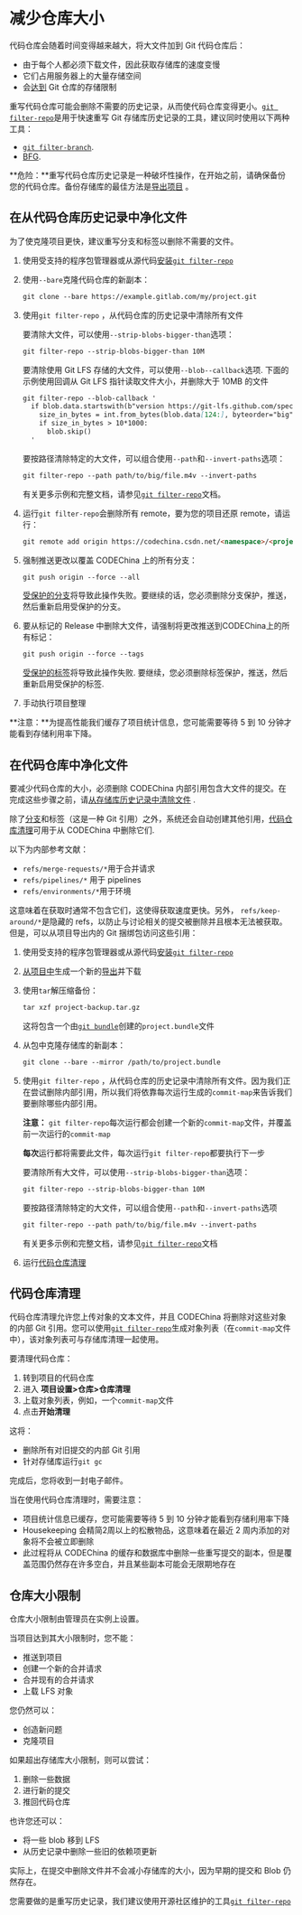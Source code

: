 # 减少仓库大小[](#reduce-repo-size "Permalink")

代码仓库会随着时间变得越来越大，将大文件加到 Git 代码仓库后：

*   由于每个人都必须下载文件，因此获取存储库的速度变慢
*   它们占用服务器上的大量存储空间
*   会[达到](#storage-limits) Git 仓库的存储限制

重写代码仓库可能会删除不需要的历史记录，从而使代码仓库变得更小。[`git filter-repo`](https://github.com/newren/git-filter-repo)是用于快速重写 Git 存储库历史记录的工具，建议同时使用以下两种工具：

*   [`git filter-branch`](https://git-scm.com/docs/git-filter-branch).
*   [BFG](https://rtyley.github.io/bfg-repo-cleaner/).

**危险：**重写代码仓库历史记录是一种破坏性操作，在开始之前，请确保备份您的代码仓库。备份存储库的最佳方法是[导出项目](/docs/user/project/import.md#exporting-a-project-and-its-data) 。

## 在从代码仓库历史记录中净化文件[](#purge-files-from-repository-history "Permalink")

为了使克隆项目更快，建议重写分支和标签以删除不需要的文件。

1.  使用受支持的程序包管理器或从源代码[安装`git filter-repo`](https://github.com/newren/git-filter-repo/blob/main/INSTALL.md)

2.  使用`--bare`克隆代码仓库的新副本：

    ```markdown
    git clone --bare https://example.gitlab.com/my/project.git 
    ```

3.  使用`git filter-repo` ，从代码仓库的历史记录中清除所有文件

    要清除大文件，可以使用`--strip-blobs-bigger-than`选项：

    ```markdown
    git filter-repo --strip-blobs-bigger-than 10M 
    ```
    要清除使用 Git LFS 存储的大文件，可以使用`--blob--callback`选项. 下面的示例使用回调从 Git LFS 指针读取文件大小，并删除大于 10MB 的文件

    ```markdown
    git filter-repo --blob-callback '
      if blob.data.startswith(b"version https://git-lfs.github.com/spec/v1"):
        size_in_bytes = int.from_bytes(blob.data[124:], byteorder="big")
        if size_in_bytes > 10*1000:
          blob.skip()
      ' 
    ```

    要按路径清除特定的大文件，可以组合使用`--path`和`--invert-paths`选项：

    ```markdown
    git filter-repo --path path/to/big/file.m4v --invert-paths 
    ```

    有关更多示例和完整文档，请参见[`git filter-repo`](https://htmlpreview.github.io/?https://github.com/newren/git-filter-repo/blob/docs/html/git-filter-repo.html#EXAMPLES)文档。

4.  运行`git filter-repo`会删除所有 remote，要为您的项目还原 remote，请运行：

    ```markdown
    git remote add origin https://codechina.csdn.net/<namespace>/<project_name>.git 
    ```

5.  强制推送更改以覆盖 CODEChina 上的所有分支：

    ```markdown
    git push origin --force --all 
    ```

    [受保护的分支](/docs/user/project/protected-branch.md)将导致此操作失败。要继续的话，您必须删除分支保护，推送，然后重新启用受保护的分支。

6.  要从标记的 Release 中删除大文件，请强制将更改推送到CODEChina上的所有标记：

    ```markdown
    git push origin --force --tags 
    ```

    [受保护的标签](../protected_tags.html)将导致此操作失败. 要继续，您必须删除标签保护，推送，然后重新启用受保护的标签.

7.  手动执行项目整理

**注意：**为提高性能我们缓存了项目统计信息，您可能需要等待 5 到 10 分钟才能看到存储利用率下降。

## 在代码仓库中净化文件[](#purge-files-from-repo-storage "Permalink")

要减少代码仓库的大小，必须删除 CODEChina 内部引用包含大文件的提交。在完成这些步骤之前，请[从存储库历史记录中清除文件](#purge-files-from-repository-history) .

除了[分支](/docs/user/project/repo/branches.md)和标签（这是一种 Git 引用）之外，系统还会自动创建其他引用，[代码仓库清理](#repository-cleanup)可用于从 CODEChina 中删除它们.

以下为内部参考文献：

*   `refs/merge-requests/*`用于合并请求
*   `refs/pipelines/*` 用于 pipelines
*   `refs/environments/*`用于环境

这意味着在获取时通常不包含它们，这使得获取速度更快。另外， `refs/keep-around/*`是隐藏的 refs，以防止与讨论相关的提交被删除并且根本无法被获取。但是，可以从项目导出内的 Git 捆绑包访问这些引用：

1.  使用受支持的程序包管理器或从源代码[安装`git filter-repo`](https://github.com/newren/git-filter-repo/blob/main/INSTALL.md) 

2.  [从项目中](../settings/import_export.html#exporting-a-project-and-its-data)生成一个新的[导出](../settings/import_export.html#exporting-a-project-and-its-data)并下载

3.  使用`tar`解压缩备份：

    ```markdown
    tar xzf project-backup.tar.gz 
    ```

    这将包含一个由[`git bundle`](https://git-scm.com/docs/git-bundle)创建的`project.bundle`文件

4.  从包中克隆存储库的新副本：

    ```markdown
    git clone --bare --mirror /path/to/project.bundle 
    ```

5.  使用`git filter-repo` ，从代码仓库的历史记录中清除所有文件。因为我们正在尝试删除内部引用，所以我们将依靠每次运行生成的`commit-map`来告诉我们要删除哪些内部引用。

    **注意：** `git filter-repo`每次运行都会创建一个新的`commit-map`文件，并覆盖前一次运行的`commit-map`
    
    **每次**运行都将需要此文件，每次运行`git filter-repo`都要执行下一步

    要清除所有大文件，可以使用`--strip-blobs-bigger-than`选项：

    ```markdown
    git filter-repo --strip-blobs-bigger-than 10M 
    ```

    要按路径清除特定的大文件，可以组合使用`--path`和`--invert-paths`选项

    ```markdown
    git filter-repo --path path/to/big/file.m4v --invert-paths 
    ```

    有关更多示例和完整文档，请参见[`git filter-repo`](https://htmlpreview.github.io/?https://github.com/newren/git-filter-repo/blob/docs/html/git-filter-repo.html#EXAMPLES)文档

6.  运行[代码仓库清理](#repository-cleanup) 

## 代码仓库清理[](#repository-cleanup "Permalink")

代码仓库清理允许您上传对象的文本文件，并且 CODEChina 将删除对这些对象的内部 Git 引用。您可以使用[`git filter-repo`](https://github.com/newren/git-filter-repo)生成对象列表（在`commit-map`文件中），该对象列表可与存储库清理一起使用。

要清理代码仓库：

1.  转到项目的代码仓库
2.  进入 **项目设置>仓库>仓库清理** 
3.  上载对象列表，例如，一个`commit-map`文件
4.  点击**开始清理**

这将：

*   删除所有对旧提交的内部 Git 引用
*   针对存储库运行`git gc` 

完成后，您将收到一封电子邮件。

当在使用代码仓库清理时，需要注意：

*   项目统计信息已缓存，您可能需要等待 5 到 10 分钟才能看到存储利用率下降
*   Housekeeping 会精简2周以上的松散物品，这意味着在最近 2 周内添加的对象将不会被立即删除
*   此过程将从 CODEChina 的缓存和数据库中删除一些重写提交的副本，但是覆盖范围仍然存在许多空白，并且某些副本可能会无限期地存在

## 仓库大小限制[](#storage-limits "Permalink")

仓库大小限制由管理员在实例上设置。

当项目达到其大小限制时，您不能：

*   推送到项目
*   创建一个新的合并请求
*   合并现有的合并请求
*   上载 LFS 对象

您仍然可以：

*   创造新问题
*   克隆项目

如果超出存储库大小限制，则可以尝试：

1.  删除一些数据
2.  进行新的提交
3.  推回代码仓库
   
也许您还可以：

*   将一些 blob 移到 LFS
*   从历史记录中删除一些旧的依赖项更新

实际上，在提交中删除文件并不会减小存储库的大小，因为早期的提交和 Blob 仍然存在。

您需要做的是重写历史记录，我们建议使用开源社区维护的工具[`git filter-repo`](https://github.com/newren/git-filter-repo) 
